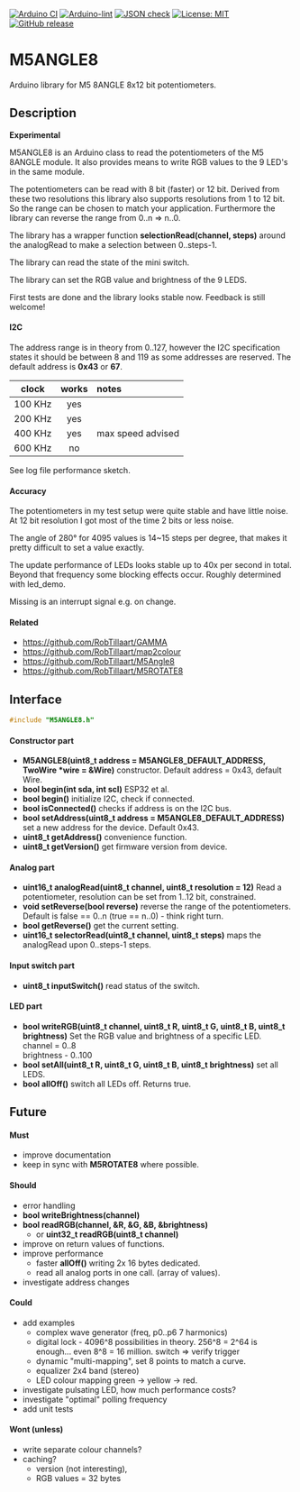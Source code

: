 
[![Arduino CI](https://github.com/RobTillaart/M5ANGLE8/workflows/Arduino%20CI/badge.svg)](https://github.com/marketplace/actions/arduino_ci)
[![Arduino-lint](https://github.com/RobTillaart/M5ANGLE8/actions/workflows/arduino-lint.yml/badge.svg)](https://github.com/RobTillaart/M5ANGLE8/actions/workflows/arduino-lint.yml)
[![JSON check](https://github.com/RobTillaart/M5ANGLE8/actions/workflows/jsoncheck.yml/badge.svg)](https://github.com/RobTillaart/M5ANGLE8/actions/workflows/jsoncheck.yml)
[![License: MIT](https://img.shields.io/badge/license-MIT-green.svg)](https://github.com/RobTillaart/M5ANGLE8/blob/master/LICENSE)
[![GitHub release](https://img.shields.io/github/release/RobTillaart/M5ANGLE8.svg?maxAge=3600)](https://github.com/RobTillaart/M5ANGLE8/releases)


# M5ANGLE8

Arduino library for M5 8ANGLE 8x12 bit potentiometers.


## Description

**Experimental**

M5ANGLE8 is an Arduino class to read the potentiometers of the M5 8ANGLE module.
It also provides means to write RGB values to the 9 LED's in the same module.

The potentiometers can be read with 8 bit (faster) or 12 bit.
Derived from these two resolutions this library also supports resolutions from 1 to 12 bit.
So the range can be chosen to match your application.
Furthermore the library can reverse the range from 0..n => n..0.

The library has a wrapper function **selectionRead(channel, steps)** around the analogRead 
to make a selection between 0..steps-1. 

The library can read the state of the mini switch.

The library can set the RGB value and brightness of the 9 LEDS.

First tests are done and the library looks stable now. 
Feedback is still welcome!


#### I2C

The address range is in theory from 0..127, however the I2C specification
states it should be between 8 and 119 as some addresses are reserved.
The default address is **0x43** or **67**.

|  clock  |  works  |  notes  |
|:-------:|:-------:|:--------|
| 100 KHz |   yes   |
| 200 KHz |   yes   |
| 400 KHz |   yes   |  max speed advised
| 600 KHz |    no   |

See log file performance sketch.


#### Accuracy

The potentiometers in my test setup were quite stable and have little noise. 
At 12 bit resolution I got most of the time 2 bits or less noise. 

The angle of 280° for 4095 values is 14~15 steps per degree,
that makes it pretty difficult to set a value exactly. 

The update performance of LEDs looks stable up to 40x per second in total.
Beyond that frequency some blocking effects occur. 
Roughly determined with led_demo.

Missing is an interrupt signal e.g. on change.


#### Related

- https://github.com/RobTillaart/GAMMA
- https://github.com/RobTillaart/map2colour
- https://github.com/RobTillaart/M5Angle8
- https://github.com/RobTillaart/M5ROTATE8


## Interface

```cpp
#include "M5ANGLE8.h"
```

#### Constructor part

- **M5ANGLE8(uint8_t address = M5ANGLE8_DEFAULT_ADDRESS, TwoWire \*wire = &Wire)** constructor.
Default address = 0x43, default Wire.
- **bool begin(int sda, int scl)** ESP32 et al.
- **bool begin()** initialize I2C, check if connected.
- **bool isConnected()** checks if address is on the I2C bus.
- **bool setAddress(uint8_t address = M5ANGLE8_DEFAULT_ADDRESS)** set a new address for the device.
Default 0x43.
- **uint8_t getAddress()** convenience function.
- **uint8_t getVersion()** get firmware version from device.


#### Analog part

- **uint16_t analogRead(uint8_t channel, uint8_t resolution = 12)**
Read a potentiometer, resolution can be set from 1..12 bit, constrained.
- **void setReverse(bool reverse)** reverse the range of the potentiometers. 
Default is false == 0..n  (true == n..0) - think right turn.
- **bool getReverse()** get the current setting.
- **uint16_t selectorRead(uint8_t channel, uint8_t steps)** maps the analogRead upon 0..steps-1 steps.


#### Input switch part

- **uint8_t inputSwitch()** read status of the switch.


#### LED part

- **bool writeRGB(uint8_t channel, uint8_t R, uint8_t G, uint8_t B, uint8_t brightness)**
Set the RGB value and brightness of a specific LED.  
channel = 0..8  
brightness - 0..100  
- **bool setAll(uint8_t R, uint8_t G, uint8_t B, uint8_t brightness)** set all LEDS.
- **bool allOff()** switch all LEDs off.
Returns true.


## Future

#### Must

- improve documentation
- keep in sync with **M5ROTATE8** where possible.

#### Should

- error handling
- **bool writeBrightness(channel)**
- **bool readRGB(channel, &R, &G, &B, &brightness)**
  - or **uint32_t readRGB(uint8_t channel)**
- improve on return values of functions.
- improve performance
  - faster **allOff()** writing 2x 16 bytes dedicated.
  - read all analog ports in one call. (array of values).
- investigate address changes


#### Could

- add examples
  - complex wave generator (freq, p0..p6 7 harmonics)
  - digital lock - 4096^8 possibilities in theory. 256^8 = 2^64 is enough...
    even 8^8 = 16 million.
    switch => verify trigger
  - dynamic "multi-mapping", set 8 points to match a curve.
  - equalizer 2x4 band (stereo)
  - LED colour mapping green -> yellow -> red.
- investigate pulsating LED, how much performance costs?
- investigate "optimal" polling frequency
- add unit tests

  
#### Wont (unless)

- write separate colour channels?
- caching?
  - version (not interesting), 
  - RGB values = 32 bytes

